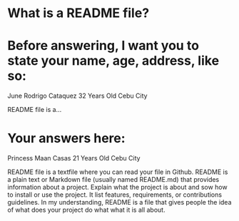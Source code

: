 # What is a README file?

# Before answering, I want you to state your name, age, address, like so:

June Rodrigo Cataquez
32 Years Old
Cebu City

README file is a...

# Your answers here:

Princess Maan Casas
21 Years Old
Cebu City

README file is a textfile where you can read your file in Github. 
README is a plain text or Markdown file (usually named README.md) that provides information about a project. Explain what the project is about and sow how to install or use the project. It list features, requirements, or contributions guidelines.
In my understanding, README is a file that gives people the idea of what does your project do what what it is all about. 